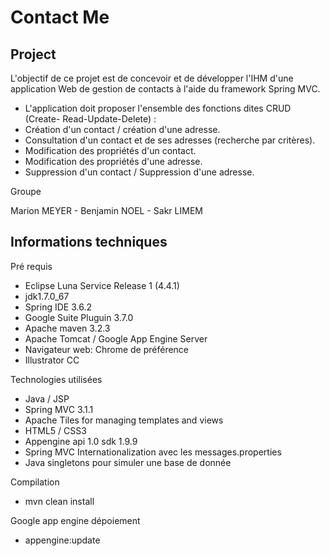 Contact Me
=========
Project
---------

L'objectif de ce projet est de concevoir et de développer l'IHM d'une
application Web de gestion de contacts à l'aide du framework Spring
MVC.
  - L'application doit proposer l'ensemble des fonctions dites CRUD (Create-
Read-Update-Delete) :
  - Création d'un contact / création d'une adresse.
  - Consultation d'un contact et de ses adresses (recherche par critères).
  - Modification des propriétés d'un contact.
  - Modification des propriétés d'une adresse.
  - Suppression d'un contact / Suppression d'une adresse.

Groupe

  Marion MEYER - Benjamin NOEL - Sakr LIMEM 

Informations techniques
---------

Pré requis

  - Eclipse Luna Service Release 1 (4.4.1) 
  - jdk1.7.0_67
  - Spring IDE 3.6.2
  - Google Suite Pluguin 3.7.0
  - Apache maven 3.2.3
  - Apache Tomcat / Google App Engine Server
  - Navigateur web: Chrome de préférence 
  - Illustrator CC

Technologies utilisées

  - Java / JSP 
  - Spring MVC 3.1.1
  - Apache Tiles for managing templates and views
  - HTML5 / CSS3
  - Appengine api 1.0 sdk 1.9.9
  - Spring MVC Internationalization avec les messages.properties
  - Java singletons pour simuler une base de donnée

Compilation

  - mvn clean install

Google app engine dépoiement

  - appengine:update 

